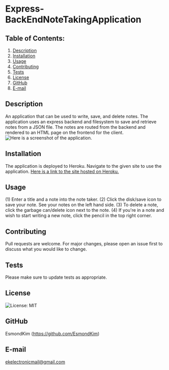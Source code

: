 # Express-BackEndNoteTakingApplication

## Table of Contents:
  1. [Description](#description) 
  2. [Installation](#Installation)
  3. [Usage](#Usage)  
  4. [Contributing](#Contributing)
  5. [Tests](#Tests)
  6. [License](#License)
  7. [GitHub](#GitHub)
  8. [E-mail](#E-mail)

## Description
An application that can be used to write, save, and delete notes.  The application uses an express backend and filesystem to save and retrieve notes from a JSON file.  The notes are routed from the backend  and rendered to an HTML page on the frontend for the client. 
![Here is a screenshot of the application.]()

## Installation
The application is deployed to Heroku.  Navigate to the given site to use the application.
[Here is a link to the site hosted on Heroku.]()
## Usage

(1) Enter a title and a note into the note taker.  (2) Click the disk/save icon to save your note.  See your notes on the left hand side.  (3) To delete a note, click the garbage can/delete icon next to the note.  (4) If you're in a note and wish to start  writing a new note, click the pencil in the top right corner.

## Contributing
Pull requests are welcome. For major changes, please open an issue first to discuss what you would like to change.

## Tests
Please make sure to update tests as appropriate.

## License
![License: MIT](https://img.shields.io/badge/License-MIT-yellow.svg)

## GitHub
EsmondKim (https://github.com/EsmondKim)

## E-mail
ekelectronicmail@gmail.com